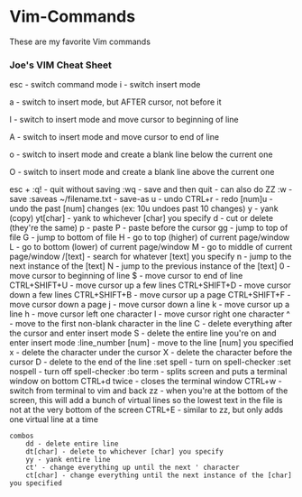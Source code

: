 # Vim-Commands

These are my favorite Vim commands

### Joe's VIM Cheat Sheet

esc - switch command mode 
i - switch insert mode 

a - switch to insert mode, but AFTER cursor, not before it 

I - switch to insert mode and move cursor to beginning of line 

A - switch to insert mode and move cursor to end of line 

o - switch to insert mode and create a blank line below the current one 

O - switch to insert mode and create a blank line above the current one 


esc + 
	:q! - quit without saving
	:wq - save and then quit - can also do ZZ
	:w - save
	:saveas ~/filename.txt - save-as
	u - undo
	CTRL+r - redo
	[num]u - undo the past [num] changes (ex: 10u undoes past 10 changes)
	y - yank (copy)
	yt[char] - yank to whichever [char] you specify
	d - cut or delete (they're the same)
	p - paste
	P - paste before the cursor
	gg - jump to top of file
	G - jump to bottom of file
	H - go to top (higher) of current page/window
	L - go to bottom (lower) of current page/window
	M - go to middle of current page/window
	/[text] - search for whatever [text] you specify
		n - jump to the next instance of the [text]
		N - jump to the previous instance of the [text]
	0 - move cursor to beginning of line
	$ - move cursor to end of line
	CTRL+SHIFT+U - move cursor up a few lines
	CTRL+SHIFT+D - move cursor down a few lines
	CTRL+SHIFT+B - move cursor up a page
	CTRL+SHIFT+F - move cursor down a page
	j - move cursor down a line
	k - move cursor up a line
	h - move cursor left one character
	l - move cursor right one character	
	^ - move to the first non-blank character in the line
	C - delete everything after the cursor and enter insert mode 
	S - delete the entire line you're on and enter insert mode
	:line_number [num] - move to the line [num] you specified
	x - delete the character under the cursor
	X - delete the character before the cursor
	D - delete to the end of the line
	:set spell - turn on spell-checker
	:set nospell - turn off spell-checker
	:bo term - splits screen and puts a terminal window on bottom
		CTRL+d twice - closes the terminal window
		CTRL+w - switch from terminal to vim and back
	zz - when you're at the bottom of the screen, this will add a bunch of virtual lines so the lowest text in the file is not at the very bottom of the screen
	CTRL+E - similar to zz, but only adds one virtual line at a time
	
	combos
		dd - delete entire line
		dt[char] - delete to whichever [char] you specify
		yy - yank entire line
		ct' - change everything up until the next ' character
		ct[char] - change everything until the next instance of the [char] you specified
